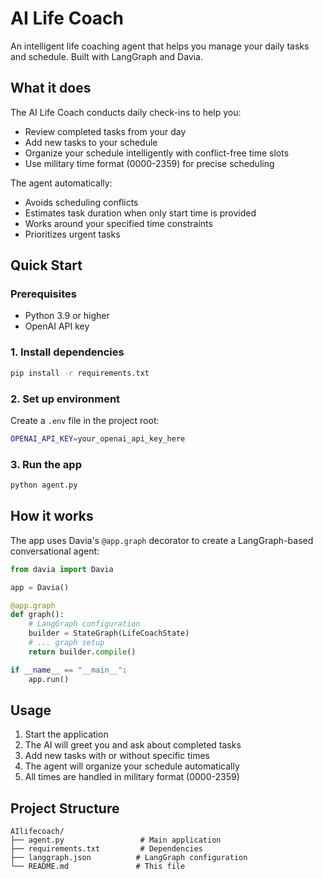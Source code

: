 # AI Life Coach

An intelligent life coaching agent that helps you manage your daily tasks and schedule. Built with LangGraph and Davia.

## What it does

The AI Life Coach conducts daily check-ins to help you:
- Review completed tasks from your day
- Add new tasks to your schedule
- Organize your schedule intelligently with conflict-free time slots
- Use military time format (0000-2359) for precise scheduling

The agent automatically:
- Avoids scheduling conflicts
- Estimates task duration when only start time is provided
- Works around your specified time constraints
- Prioritizes urgent tasks

## Quick Start

### Prerequisites

- Python 3.9 or higher
- OpenAI API key

### 1. Install dependencies

```bash
pip install -r requirements.txt
```

### 2. Set up environment

Create a `.env` file in the project root:
```bash
OPENAI_API_KEY=your_openai_api_key_here
```

### 3. Run the app

```bash
python agent.py
```


## How it works

The app uses Davia's `@app.graph` decorator to create a LangGraph-based conversational agent:

```python
from davia import Davia

app = Davia()

@app.graph
def graph():
    # LangGraph configuration
    builder = StateGraph(LifeCoachState)
    # ... graph setup
    return builder.compile()

if __name__ == "__main__":
    app.run()
```

## Usage

1. Start the application
2. The AI will greet you and ask about completed tasks
3. Add new tasks with or without specific times
4. The agent will organize your schedule automatically
5. All times are handled in military format (0000-2359)

## Project Structure

```
AIlifecoach/
├── agent.py                 # Main application
├── requirements.txt         # Dependencies
├── langgraph.json          # LangGraph configuration
└── README.md               # This file
```
